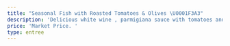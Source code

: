 ```yaml
---
title: "Seasonal Fish with Roasted Tomatoes & Olives \U0001F3A3"
description: 'Delicious white wine , parmigiana sauce with tomatoes and olives. '
price: 'Market Price. '
type: entree
---
```



